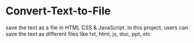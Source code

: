 # Convert-Text-to-File
 save the text as a file in HTML CSS &amp; JavaScript. In this project, users can save the text as different files like txt, html, js, doc, ppt, etc
